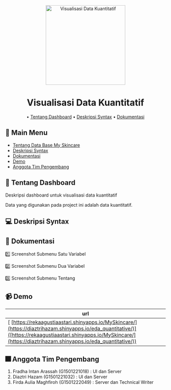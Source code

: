<div align="center">

<img width="250" alt="Visualisasi Data Kuantitatif" src="https://www.singlegrain.com/wp-content/uploads/2019/03/SG-5-Powerful-Ways-to-Increase-Sales-by-Leveraging-Data-Effectively.jpg">

# Visualisasi Data Kuantitatif

• [Tentang Dashboard](#memo-tentang-dashboard)
• [Deskripsi Syntax](#computer-deskripsi-syntax)
• [Dokumentasi](#camera_flash-dokumentasi)

</div>

## :bookmark_tabs: Main Menu

- [Tentang Data Base My Skincare](#memo-tentang-dashboard)
- [Deskripsi Syntax](#computer-deskripsi-syntax)
- [Dokumentasi](#camera_flash-dokumentasi)
- [Demo](#video_camera-demo)
- [Anggota Tim Pengembang](#fireworks-anggota-tim-pengembang)

## :memo: Tentang Dashboard 
Deskripsi dashboard untuk visualisasi data kuantitatif

<div align="justify">
Data yang digunakan pada project ini adalah data kuantitatif.
</div>

## :computer: Deskripsi Syntax

## :camera_flash: Dokumentasi

1️⃣ Screenshot Submenu Satu Variabel

2️⃣ Screenshot Submenu Dua Variabel

3️⃣ Screenshot Submenu Tentang

## :video_camera: Demo

| url                      |
| ------------------------ | 
|[ [https://rekaagustiaastari.shinyapps.io/MySkincare/](https://diaztrihazam.shinyapps.io/eda_quantitative/)]([https://rekaagustiaastari.shinyapps.io/MySkincare/](https://diaztrihazam.shinyapps.io/eda_quantitative/))| 

## :fireworks: Anggota Tim Pengembang

1. Fradha Intan Arassah   (G1501221018) : UI dan Server
2. Diaztri Hazam          (G1501221032) : UI dan Server
3. Firda Aulia Maghfiroh  (G1501222049) : Server dan Technical Writer
